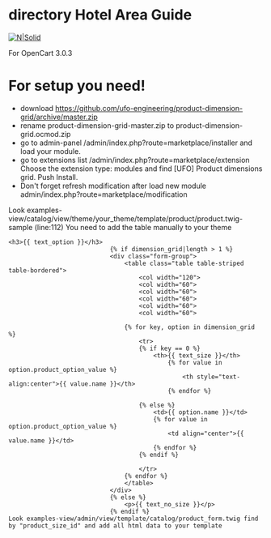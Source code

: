 # directory Hotel Area Guide

[![N|Solid](https://encrypted-tbn0.gstatic.com/images?q=tbn:ANd9GcS_2xNcndqIMP1vKpf05m_c_BpnjiXx8gp9WPycBtMIuYEiJaXhnQ)](https://ufo-engineering.com/)

For OpenCart 3.0.3

# For setup you need!
  - download https://github.com/ufo-engineering/product-dimension-grid/archive/master.zip
  - rename product-dimension-grid-master.zip to product-dimension-grid.ocmod.zip
  - go to admin-panel /admin/index.php?route=marketplace/installer and load your module.
  - go to extensions list /admin/index.php?route=marketplace/extension Choose the extension type: modules and find [UFO] Product dimensions grid. Push Install.
  - Don't forget refresh modification after load new module admin/index.php?route=marketplace/modification

Look examples-view/catalog/view/theme/your_theme/template/product/product.twig-sample (line:112)
You need to add the table manually to your theme

	<h3>{{ text_option }}</h3>
								{% if dimension_grid|length > 1 %}
								<div class="form-group">
									<table class="table table-striped table-bordered">
										<col width="120">
										<col width="60">
										<col width="60">
										<col width="60">
										<col width="60">
										<col width="60">

									{% for key, option in dimension_grid %}
										<tr>
										{% if key == 0 %}
											<th>{{ text_size }}</th>
												{% for value in option.product_option_value %}
													<th style="text-align:center">{{ value.name }}</th>
												{% endfor %}

										{% else %}
											<td>{{ option.name }}</td>
											{% for value in option.product_option_value %}
												<td align="center">{{ value.name }}</td>
											{% endfor %}
										{% endif %}

										</tr>
									{% endfor %}
									</table>
								</div>
								{% else %}
									<p>{{ text_no_size }}</p>
								{% endif %}
	Look examples-view/admin/view/template/catalog/product_form.twig find by "product_size_id" and add all html data to your template
								
